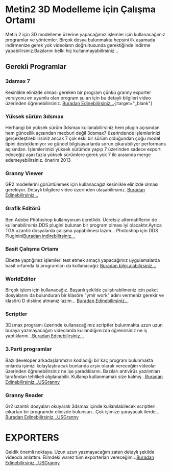 # Metin2 3D Modelleme için Çalışma Ortamı

Metin 2 için 3D modelleme üzerine yapacağımız işlemler için kullanacağımız programlar ve yöntemler. Birçok dosya bulunmakta hepsini ilk aşamada indirmenize gerek yok videoların doğrultusunda gerektiğinde indirme yapabilirsiniz.Bazılarını belki hiç kullanmayabilirsiniz...

## Gerekli Programlar

### 3dsmax 7 
Kesinlikle elinizde olması gereken bir program çünkü granny exporter versiyonu en uyumlu olan program şu an için bu detaylı bilgileri video üzerinden öğrenebilirsiniz.
[Buradan Edinebilirsiniz...](https://drive.google.com/open?id=1qDkjo0nPab07z-t1cndkkBhoLDARiR2n){:target="_blank"}

### Yüksek sürüm 3dsmax

Herhangi bir yüksek sürüm 3dsmax kullanabilirsiniz hem plugin açısından hem güncellik açısından mecburi değil 3dsmax7 üzerindende işlemlerinizi gerçekleştirebilirsiniz ancak 7 çok eski bir sürüm olduğundan çoğu model tipini desteklemiyor ve güncel bilgisayarlarda sorun çıkarabiliyor performans açısından. İşlemlerimizi yüksek sürümde yapıp 7 üzerinden sadece export edeceğiz aşırı fazla yüksek sürümlere gerek yok 7 ile arasında merge edemeyebilirsiniz. önerim 2013

### Granny Viewer

GR2 modellerini görüntülemek için kullanacağız kesinlikle elinizde olması gerekiyor. Detaylı bilgilere video üzerinden ulaşabilirsiniz.
[Buradan Edinebilirsiniz...](https://drive.google.com/open?id=18CVa9qi2J_-v-4c4cmU_Lys4pkt9GyY2)

### Grafik Editörü

Ben Adobe Photoshop kullanıyorum ücretlidir. Ücretsiz alternatiflerini de kullanabilirsiniz.DDS plugini bulunan bir program olması iyi olacaktır.Ayrıca TGA uzantılı dosyalarda çalışma yapabilmesi lazım…
Photoshop için DDS Pluginini[Buradan indirebilirsiniz...](https://developer.nvidia.com/gameworksdownload#?dn=texture-tools-for-adobe-photoshop-8-55)


### Basit Çalışma Ortamı

Elbette yaptığımız işlemleri test etmek amaçlı yapacağımız uygulamalarda basit ortamda ki programları da kullanacağız [Buradan bilgi alabilirsiniz...](https://github.com/Ulastudios/Metin2-Gelistirme/blob/master/Workspace-Basic.md#gerekli-dosyalar)

### WorldEditor 
Birçok işlem için kullanacağız. Başarılı şekilde çalıştırabilmeniz için paket dosyalarını da bulunduran bir klasöre "ymir work" adını vermeniz gerekir ve klasörü D diskine atmanız lazım...
[Buradan Edinebilirsiniz...](https://drive.google.com/open?id=1XK3ZULcCHAw2pVkQ69491bZ5ZzD3WPJ_)

### Scriptler 

3Dsmax programı üzerinde kullanacağımız scriptler bulunmakta uzun uzun buraya yazmayacağım videolarda kullandığımızda öğrenirsiniz ne iş yaptıklarını…[Buradan Edinebilirsiniz...](https://drive.google.com/open?id=1cd-hfi3Qn9x4OL0Q0vb1ER6Nne-wIyHd)

### 3.Parti programlar
Bazı developer arkadaşlarımızın kodladığı bir kaç program bulunmakta onlarda işimizi kolaylaştıracak bunlarıda arşiv olarak vereceğim videolar üzerinden öğrenebilirsiniz ne işe yaradıklarını. Bazıları antivirüs yazılımları tarafından tehlikeli algılanabilir. Kullanıp kullanmamak size kalmış…[Buradan Edinebilirsiniz...USGranny](https://drive.google.com/open?id=1X6etrDE3yVYv0Fdtfh0ngR3U5_mh3NP4)

### Granny Reader

Gr2 uzantılı dosyaları okuyarak 3dsmax içinde kullanılabilecek scriptleri çıkartan bir programdır elinizde bulunsun...Çok işimize yarayacak ilerde…[Buradan Edinebilirsiniz...USGranny](https://drive.google.com/open?id=1X6etrDE3yVYv0Fdtfh0ngR3U5_mh3NP4)
# EXPORTERS

Geldik önemli noktaya. Uzun uzun yazmayacağım zaten detaylı şekilde videoda anlattım. Elimdeki warez tüm exporterları vereceğim...[Buradan Edinebilirsiniz...USGranny](https://drive.google.com/open?id=1X6etrDE3yVYv0Fdtfh0ngR3U5_mh3NP4)





